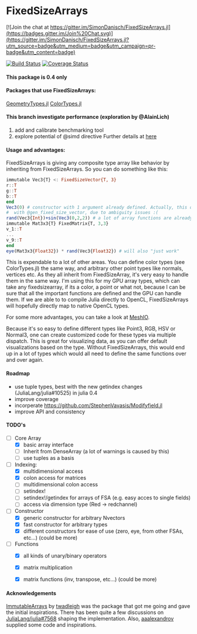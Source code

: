 # FixedSizeArrays

[![Join the chat at https://gitter.im/SimonDanisch/FixedSizeArrays.jl](https://badges.gitter.im/Join%20Chat.svg)](https://gitter.im/SimonDanisch/FixedSizeArrays.jl?utm_source=badge&utm_medium=badge&utm_campaign=pr-badge&utm_content=badge)

[![Build Status](https://travis-ci.org/SimonDanisch/FixedSizeArrays.jl.svg?branch=master)](https://travis-ci.org/SimonDanisch/FixedSizeArrays.jl)
[![Coverage Status](https://coveralls.io/repos/SimonDanisch/FixedSizeArrays.jl/badge.svg?branch=master)](https://coveralls.io/r/SimonDanisch/FixedSizeArrays.jl?branch=master)

#### This package is 0.4 only
#### Packages that use FixedSizeArrays:
[GeometryTypes.jl](https://github.com/JuliaGeometry/GeometryTypes.jl)
[ColorTypes.jl](https://github.com/SimonDanisch/ColorTypes.jl)

####  This branch investigate performance (exploration by @AlainLich)
 1. add and calibrate benchmarking tool
 2. explore potential of @simd directive
    Further details  at <A HREF="test/simd/READMEtoo.md">here</A>

#### Usage and advantages:
FixedSizeArrays is giving any composite type array like behavior by inheriting from FixedSizeArrays.
So you can do something like this:
```Julia
immutable Vec3{T} <: FixedSizeVector{T, 3}
r::T
g::T
b::T
end
Vec3(0) # constructor with 1 argument already defined. Actually, this only works if you created them
#  with @gen_fixed_size_vector, due to ambiguity issues :(
rand(Vec3{Int})+sin(Vec3(0,2,2)) # a lot of array functions are already defined
immutable Mat3x3{T} FixedMatrix{T, 3,3}
v_1::T
...
v_9::T
end
eye(Mat3x3{Float32}) * rand(Vec3{Float32}) # will also "just work"
```
This is expendable to a lot of other areas.
You can define color types (see ColorTypes.jl) the same way, and arbitrary other point types like normals, vertices etc.
As they all inherit from FixedSizeArray, it's very easy to handle them in the same way.
I'm using this for my GPU array types, which can take any fixedsizearray, if its a color, a point or what not, because I can be sure that all the important functions are defined and the GPU can handle them. 
If we are able to to compile Julia directly to OpenCL, FixedSizeArrays will hopefully directly map to native OpenCL types.

For some more advantages, you can take a look at [MeshIO](https://github.com/JuliaIO/MeshIO.jl).

Because it's so easy to define different types like Point3, RGB, HSV or Normal3, one can create customized code for these types via multiple dispatch. This is great for visualizing data, as you can offer default visualizations based on the type.
Without FixedSizeArrays, this would end up in a lot of types which would all need to define the same functions over and over again.


#### Roadmap
* use tuple types, best with the new getindex changes (JuliaLang/julia#10525) in julia 0.4
* improve coverage
* incorperate https://github.com/StephenVavasis/Modifyfield.jl
* improve API and consistency

#### TODO's

- [ ] Core Array
	- [x] basic array interface
	- [ ] Inherit from DenseArray (a lot of warnings is caused by this)
	- [ ] use tuples as a basis
- [ ] Indexing:
	- [x] multidimensional access
	- [x] colon access for matrices
	- [ ] multidimensional colon access
	- [ ] setindex!
	- [ ] setindex!/getindex for arrays of FSA (e.g. easy acces to single fields) 
	- [ ] access via dimension type (Red -> redchannel)
- [ ] Constructor
	- [x] generic constructor for arbitrary Nvectors
	- [x] fast constructor for arbitrary types
	- [x] different constructors for ease of use (zero, eye, from other FSAs, etc...) (could be more)
- [ ] Functions
	- [x] all kinds of unary/binary operators
	- [x] matrix multiplication 
	- [x] matrix functions (inv, transpose, etc...) (could be more)




#### Acknowledgements
[ImmutableArrays](https://github.com/twadleigh/ImmutableArrays.jl) by [twadleigh](https://github.com/twadleigh) was the package that got me going and gave the initial inspirations.
There has been quite a few discussions on [JuliaLang/julia#7568](https://github.com/JuliaLang/julia/pull/7568) shaping the implementation.
Also, [aaalexandrov](https://github.com/aaalexandrov) supplied some code and inspirations.

